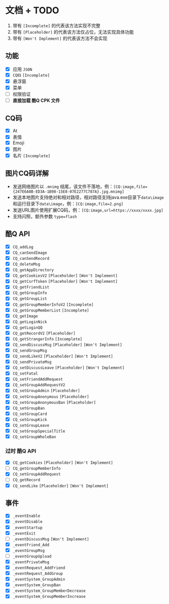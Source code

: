 # 文档 + TODO

1. 带有 `[Incomplete]` 的代表该方法实现不完整
1. 带有 `[Placeholder]` 的代表该方法仅占位，无法实现具体功能
1. 带有 `[Won't Implement]` 的代表该方法不会实现    

## 功能

- [x] 应用 `JSON`
- [x] `CQ码` `[Incomplete]`
- [x] 悬浮窗
- [x] 菜单
- [ ] 权限验证
- [ ] **直接加载 酷Q CPK 文件**

## CQ码

- [x] At
- [x] 表情
- [x] Emoji
- [x] 图片
- [x] 名片 `[Incomplete]`

## 图片CQ码详解

 - 发送网络图片以 `.mnimg` 结尾，该文件不落地，例：`[CQ:image,file={247E6A8B-ED3A-1B98-15E8-07E2277C787A}.jpg.mnimg]`
 - 发送本地图片支持绝对和相对路径，相对路径支持java.exe目录下`data\image`和运行目录下`data\image`，例：`[CQ:image,file=2.png]`
 - 发送URL图片使用扩展CQ码，例：`[CQ:image,url=https://xxxx/xxxx.jpg]`
 - 支持闪照，额外参数 `type=flash`

## 酷Q API

- [x] `CQ_addLog`
- [x] `CQ_canSendImage`
- [x] `CQ_canSendRecord`
- [x] `CQ_deleteMsg`
- [x] `CQ_getAppDirectory`
- [x] `CQ_getCookiesV2` `[Placeholder]` `[Won't Implement]`
- [x] `CQ_getCsrfToken` `[Placeholder]` `[Won't Implement]`
- [x] `CQ_getFriendList`
- [x] `CQ_getGroupInfo`
- [x] `CQ_getGroupList`
- [x] `CQ_getGroupMemberInfoV2` `[Incomplete]`
- [x] `CQ_getGroupMemberList` `[Incomplete]`
- [x] `CQ_getImage`
- [x] `CQ_getLoginNick`
- [x] `CQ_getLoginQQ`
- [x] `CQ_getRecordV2` `[Placeholder]`
- [x] `CQ_getStrangerInfo` `[Incomplete]`
- [x] `CQ_sendDiscussMsg` `[Placeholder]` `[Won't Implement]`
- [x] `CQ_sendGroupMsg`
- [x] `CQ_sendLikeV2` `[Placeholder]` `[Won't Implement]`
- [x] `CQ_sendPrivateMsg`
- [x] `CQ_setDiscussLeave` `[Placeholder]` `[Won't Implement]`
- [x] `CQ_setFatal`
- [x] `CQ_setFriendAddRequest`
- [x] `CQ_setGroupAddRequestV2`
- [x] `CQ_setGroupAdmin` `[Placeholder]`
- [x] `CQ_setGroupAnonymous` `[Placeholder]`
- [x] `CQ_setGroupAnonymousBan` `[Placeholder]`
- [x] `CQ_setGroupBan`
- [x] `CQ_setGroupCard`
- [x] `CQ_setGroupKick`
- [x] `CQ_setGroupLeave`
- [x] `CQ_setGroupSpecialTitle`
- [x] `CQ_setGroupWholeBan`

### 过时 酷Q API

- [x] `CQ_getCookies` `[Placeholder]` `[Won't Implement]`
- [ ] `CQ_getGroupMemberInfo`
- [x] `CQ_setGroupAddRequest`
- [ ] `CQ_getRecord`
- [x] `CQ_sendLike` `[Placeholder]` `[Won't Implement]`

## 事件

- [x] `_eventEnable`
- [x] `_eventDisable`
- [x] `_eventStartup`
- [x] `_eventExit`
- [ ] `_eventDiscussMsg` `[Won't Implement]`
- [x] `_eventFriend_Add`
- [x] `_eventGroupMsg`
- [ ] `_eventGroupUpload`
- [x] `_eventPrivateMsg`
- [x] `_eventRequest_AddFriend`
- [x] `_eventRequest_AddGroup`
- [x] `_eventSystem_GroupAdmin`
- [x] `_eventSystem_GroupBan`
- [x] `_eventSystem_GroupMemberDecrease`
- [x] `_eventSystem_GroupMemberIncrease`
